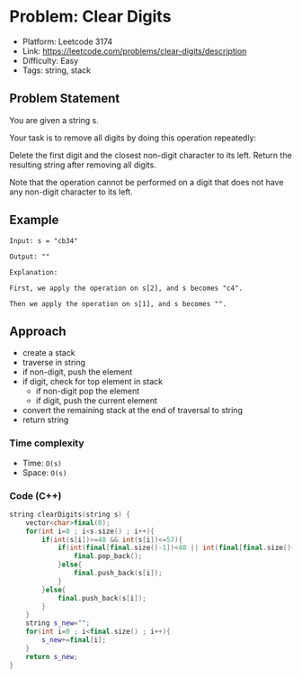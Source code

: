# Problem: Clear Digits

- Platform: Leetcode 3174
- Link: https://leetcode.com/problems/clear-digits/description
- Difficulty: Easy
- Tags: string, stack

## Problem Statement
You are given a string s.

Your task is to remove all digits by doing this operation repeatedly:

Delete the first digit and the closest non-digit character to its left.
Return the resulting string after removing all digits.

Note that the operation cannot be performed on a digit that does not have any non-digit character to its left.


## Example

```
Input: s = "cb34"

Output: ""

Explanation:

First, we apply the operation on s[2], and s becomes "c4".

Then we apply the operation on s[1], and s becomes "".
```

## Approach 
- create a stack
- traverse in string
- if non-digit, push the element
- if digit, check for top element in stack
    - if non-digit pop the element
    - if digit, push the current element
- convert the remaining stack at the end of traversal to string
- return string


### Time complexity
- Time: `O(s)` 
- Space: `O(s)`

### Code (C++)
```c++
string clearDigits(string s) {
    vector<char>final(0);
    for(int i=0 ; i<s.size() ; i++){
        if(int(s[i])>=48 && int(s[i])<=57){
            if(int(final[final.size()-1])<48 || int(final[final.size()-1])>57){
                final.pop_back();
            }else{
                final.push_back(s[i]);
            }
        }else{
            final.push_back(s[i]);
        }
    }
    string s_new="";
    for(int i=0 ; i<final.size() ; i++){
        s_new+=final[i];
    }
    return s_new;
}
```
